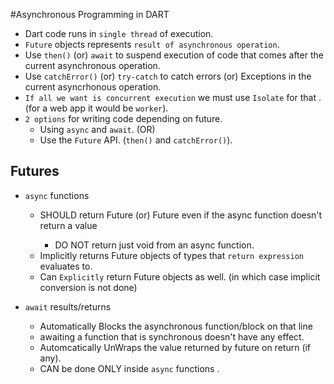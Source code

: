#Asynchronous Programming in DART 
  - Dart code runs in `single thread` of execution.
  - `Future` objects represents `result of asynchronous operation`.
  - Use `then()` (or) `await` to suspend execution of code that comes after the 
    current asynchronous operation.
  - Use `catchError()` (or) `try-catch` to catch errors (or) Exceptions in the 
    current asyncrhonous operation.
  - `If all we want is concurrent execution` we must use `Isolate` for that . 
    (for a web app it would be `worker`).
  - `2 options` for writing code depending on future.
    - Using `async` and `await`. (OR)
    - Use the `Future` API. (`then()` and `catchError()`).

## Futures
  - `async` functions
    - SHOULD return Future<void> (or) Future<null> even if the async function doesn't return a value
      - DO NOT return just void from an async function.
    - Implicitly returns Future objects of types that `return expression` evaluates to.
    - Can `Explicitly` return Future objects as well. (in which case implicit conversion is not done)

  - `await` results/returns
    - Automatically Blocks the asynchronous function/block on that line
    - awaiting a function that is synchronous doesn't have any effect.
    - Automcatically UnWraps the value returned by future on return (if any).
    - CAN be done ONLY inside `async` functions . 





